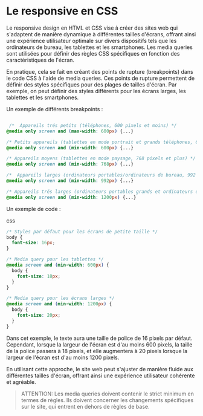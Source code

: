 # Le responsive en CSS 


Le responsive design en HTML et CSS vise à créer des sites web qui s'adaptent de manière dynamique à différentes tailles d'écrans, offrant ainsi une expérience utilisateur optimale sur divers dispositifs tels que les ordinateurs de bureau, les tablettes et les smartphones. Les media queries sont utilisées pour définir des règles CSS spécifiques en fonction des caractéristiques de l'écran.

En pratique, cela se fait en créant des points de rupture (breakpoints) dans le code CSS à l'aide de media queries. Ces points de rupture permettent de définir des styles spécifiques pour des plages de tailles d'écran. Par exemple, on peut définir des styles différents pour les écrans larges, les tablettes et les smartphones.

Un exemple de différents breakpoints :


```css

 /*  Appareils trés petits (téléphones, 600 pixels et moins) */
@media only screen and (max-width: 600px) {...}

/* Petits appareils (tablettes en mode portrait et grands téléphones, 600 pixels et plus) */
@media only screen and (min-width: 600px) {...}

/* Appareils moyens (tablettes en mode paysage, 768 pixels et plus) */
@media only screen and (min-width: 768px) {...}

/*  Appareils larges (ordinateurs portables/ordinateurs de bureau, 992 pixels et plus) */
@media only screen and (min-width: 992px) {...}

/* Appareils trés larges (ordinateurs portables grands et ordinateurs de bureau, 1200 pixels et plus) */
@media only screen and (min-width: 1200px) {...} 

```


Un exemple de code :

css

```css
/* Styles par défaut pour les écrans de petite taille */
body {
  font-size: 16px;
}

/* Media query pour les tablettes */
@media screen and (min-width: 600px) {
  body {
    font-size: 18px;
  }
}

/* Media query pour les écrans larges */
@media screen and (min-width: 1200px) {
  body {
    font-size: 20px;
  }
}
```

Dans cet exemple, le texte aura une taille de police de 16 pixels par défaut. Cependant, lorsque la largeur de l'écran est d'au moins 600 pixels, la taille de la police passera à 18 pixels, et elle augmentera à 20 pixels lorsque la largeur de l'écran est d'au moins 1200 pixels.

En utilisant cette approche, le site web peut s'ajuster de manière fluide aux différentes tailles d'écran, offrant ainsi une expérience utilisateur cohérente et agréable.

>ATTENTION: Les media queries doivent contenir le strict minimum en termes de règles. Ils doivent concerner les changements spécifiques sur le site, qui entrent en dehors de règles de base.

